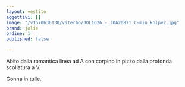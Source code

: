 ```yaml
---
layout: vestito
aggettivi: []
image: "/v1570636130/viterbo/JOL1626_-_JOA20871_C-min_khlpv2.jpg"
brand: jolie
ordine: 1
published: false

---
```

Abito dalla romantica linea ad A con corpino in pizzo dalla profonda scollatura a V.

Gonna in tulle.